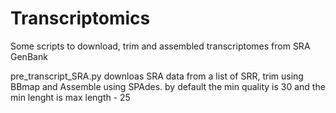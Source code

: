 # Transcriptomics
Some scripts to download, trim and assembled transcriptomes from SRA GenBank

pre_transcript_SRA.py downloas SRA data from a list of SRR, trim using BBmap and Assemble using SPAdes.
by default the min quality is 30 and the min lenght is max length - 25
